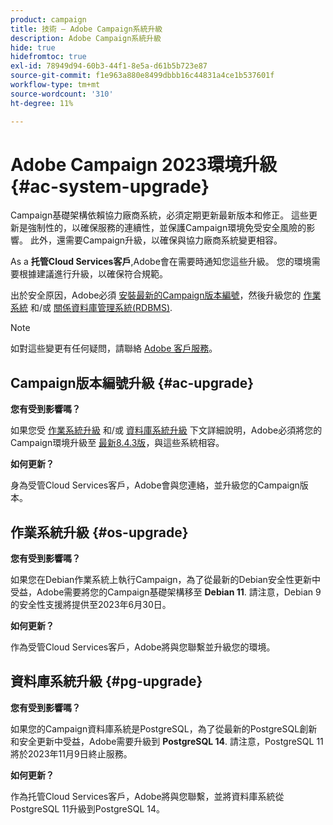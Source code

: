 ```yaml
---
product: campaign
title: 技術 — Adobe Campaign系統升級
description: Adobe Campaign系統升級
hide: true
hidefromtoc: true
exl-id: 78949d94-60b3-44f1-8e5a-d61b5b723e87
source-git-commit: f1e963a880e8499dbbb16c44831a4ce1b537601f
workflow-type: tm+mt
source-wordcount: '310'
ht-degree: 11%

---
```


# Adobe Campaign 2023環境升級 {#ac-system-upgrade}

Campaign基礎架構依賴協力廠商系統，必須定期更新最新版本和修正。 這些更新是強制性的，以確保服務的連續性，並保護Campaign環境免受安全風險的影響。 此外，還需要Campaign升級，以確保與協力廠商系統變更相容。

As a **托管Cloud Services客戶**,Adobe會在需要時通知您這些升級。 您的環境需要根據建議進行升級，以確保符合規範。

出於安全原因，Adobe必須 [安裝最新的Campaign版本編號](#ac-upgrade)，然後升級您的 [作業系統](#os-upgrade) 和/或 [關係資料庫管理系統(RDBMS)](#pg-upgrade).

>[!NOTE]
>
>如對這些變更有任何疑問，請聯絡 [Adobe 客戶服務](https://helpx.adobe.com/tw/enterprise/admin-guide.html/enterprise/using/support-for-experience-cloud.ug.html)。

## Campaign版本編號升級 {#ac-upgrade}

**您有受到影響嗎？**

如果您受 [作業系統升級](#os-upgrade) 和/或 [資料庫系統升級](#pg-upgrade) 下文詳細說明，Adobe必須將您的Campaign環境升級至 [最新8.4.3版](../../v8/start/release-notes.md)，與這些系統相容。

**如何更新？**

身為受管Cloud Services客戶，Adobe會與您連絡，並升級您的Campaign版本。

## 作業系統升級 {#os-upgrade}

**您有受到影響嗎？**

如果您在Debian作業系統上執行Campaign，為了從最新的Debian安全性更新中受益，Adobe需要將您的Campaign基礎架構移至 **Debian 11**. 請注意，Debian 9的安全性支援將提供至2023年6月30日。

**如何更新？**

作為受管Cloud Services客戶，Adobe將與您聯繫並升級您的環境。

## 資料庫系統升級 {#pg-upgrade}

**您有受到影響嗎？**

如果您的Campaign資料庫系統是PostgreSQL，為了從最新的PostgreSQL創新和安全更新中受益，Adobe需要升級到 **PostgreSQL 14**. 請注意，PostgreSQL 11將於2023年11月9日終止服務。

**如何更新？**

作為托管Cloud Services客戶，Adobe將與您聯繫，並將資料庫系統從PostgreSQL 11升級到PostgreSQL 14。
